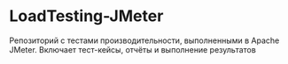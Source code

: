 # LoadTesting-JMeter
Репозиторий с тестами производительности, выполненными в Apache JMeter. Включает тест-кейсы, отчёты и выполнение результатов
